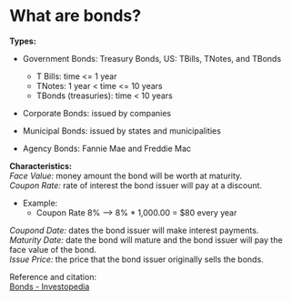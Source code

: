 # What are bonds?  

**Types:**   
- Government Bonds: Treasury Bonds, US: TBills, TNotes, and TBonds  
  - T Bills: time <= 1 year  
  - TNotes: 1 year < time <= 10 years  
  - TBonds (treasuries): time < 10 years  

- Corporate Bonds: issued by companies 
- Municipal Bonds: issued by states and municipalities  
- Agency Bonds: Fannie Mae and Freddie Mac  

**Characteristics:**  
*Face Value:* money amount the bond will be worth at maturity.  
*Coupon Rate:* rate of interest the bond issuer will pay at a discount.  
- Example:  
  - Coupon Rate 8% --> 8% * 1,000.00 = $80 every year  

*Coupond Date:* dates the bond issuer will make interest payments.  
*Maturity Date:* date the bond will mature and the bond issuer will pay the
face value of the bond.  
*Issue Price:* the price that the bond issuer originally sells the bonds.  

Reference and citation:  
[Bonds - Investopedia](https://www.investopedia.com/terms/b/bond.asp)  
